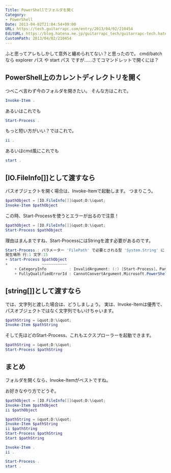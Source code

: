 ```yaml
---
Title: PowerShellでフォルダを開く
Category:
- PowerShell
Date: 2013-04-02T21:04:54+09:00
URL: https://tech.guitarrapc.com/entry/2013/04/02/210454
EditURL: https://blog.hatena.ne.jp/guitarrapc_tech/guitarrapc-tech.hatenablog.com/atom/entry/11696248318757675644
CustomPath: 2013/04/02/210454
---
```


ふと思ってアレもしかして意外と纏められてない？と思ったので。
cmd/batchなら explorer パス や start パス ですが……さてコマンドレットで開くには？



## PowerShell上のカレントディレクトリを開く
つべこべ言わず今のフォルダを開きたい。
そんな方はこれで。
```ps1
Invoke-Item .
```


あるいはこれでも
```ps1
Start-Process .
```


もっと短い方がいい？ではこれで。
```ps1
ii .
```


あるいはcmd風にこれでも
```ps1
start .
```


## [IO.FileInfo[]]として渡すなら
パスオブジェクトを開く場合は、Invoke-Itemで起動します。
つまりこう。
```ps1
$pathObject = [IO.FileInfo[]]&quot;D:\&quot;
Invoke-Item $pathObject
```


この時、Start-Processを使うとエラーが出るので注意！
```ps1
$pathObject = [IO.FileInfo[]]&quot;D:\&quot;
Start-Process $pathObject
```


理由はまんまですね、Start-ProcessにはStringを渡す必要があるのです。
```ps1
Start-Process : パラメーター 'FilePath' で必要とされる型 'System.String' に 'System.IO.FileInfo[]' を変換できません。指定されたメソッドはサポートされていません。
発生場所 行:1 文字:15
+ Start-Process $pathObject
+               ~~~~~~~~~~~
    + CategoryInfo          : InvalidArgument: (:) [Start-Process]、ParameterBindingException
    + FullyQualifiedErrorId : CannotConvertArgument,Microsoft.PowerShell.Commands.StartProcessCommand
```


## [string[]]として渡すなら
では、文字列と渡した場合は、どうしましょう。
実は、Invoke-Itemは優秀で、パスオブジェクトではなく文字列でもいけちゃいます。
```ps1
$pathString = &quot;D:\&quot;
Invoke-Item $pathString
```


そして先ほどのStart-Process、これもエクスプローラーを起動できます。
```ps1
$pathString = &quot;D:\&quot;
Start-Process $pathString
```



## まとめ
フォルダを開くなら、Invoke-Itemがベストですね。

お好きなやり方でどうぞ。
```ps1
$pathObject = [IO.FileInfo[]]&quot;D:\&quot;
Invoke-Item $pathObject
ii $pathObject

$pathString = &quot;D:\&quot;
Invoke-Item $pathString
ii $pathString
Start-Process $pathString
Start $pathString

Invoke-Item .
ii .

Start-Process .
start .
```
